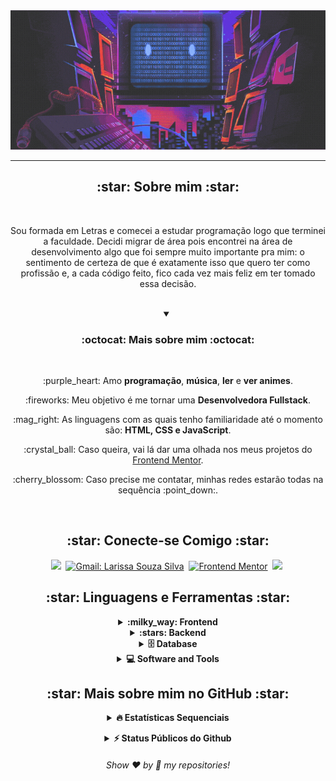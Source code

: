 <div align="center"> 
  <img width="750px" src="images/message.gif"/>
</div>
<hr/>

<h2 align="center">:star: Sobre mim :star:</h2>
<br>

<div align="center">
  <p>Sou formada em Letras e comecei a estudar programação logo que terminei a faculdade. Decidi migrar de área pois encontrei na área de desenvolvimento algo que foi sempre muito importante pra mim: o sentimento de certeza de que é exatamente isso que quero ter como profissão e, a cada código feito, fico cada vez mais feliz em ter tomado essa decisão.</p>
  <br>

  <details open>
  <summary><h3><b>:octocat: Mais sobre mim :octocat:</b></h3></summary>
  <br>
    <p>:purple_heart: Amo <b>programação</b>, <b>música</b>, <b>ler</b> e <b>ver animes</b>.</p>
    <p>:fireworks: Meu objetivo é me tornar uma <b>Desenvolvedora Fullstack</b>.</p>
    <p>:mag_right: As linguagens com as quais tenho familiaridade até o momento são: <b>HTML, CSS e JavaScript</b>.</p>
    <p>:crystal_ball: Caso queira, vai lá dar uma olhada nos meus projetos do <a href="https://www.frontendmentor.io/profile/lrsslv" target="_blanck">Frontend Mentor</a>.</p>
    <p>:cherry_blossom: Caso precise me contatar, minhas redes estarão todas na sequência :point_down:.</p>
  </details>
</div>
<br>

<h2 align="center">:star: Conecte-se Comigo :star:</h2>

<div align = "center">

<a href="https://www.linkedin.com/in/larissa-souza-silva-97b00623a/" target="_blank"><img src="https://img.shields.io/badge/-LinkedIn-%230077B5?style=for-the-badge&logo=linkedin&logoColor=white"></a>&nbsp;
[![Gmail: Larissa Souza Silva](https://img.shields.io/badge/-gmail-red?style=for-the-badge&logo=Gmail&logoColor=white&link=mailto:larissa.sslv13@gmail.com)](mailto:larissa.sslv13@gmail.com)&nbsp;
[![Frontend Mentor](https://img.shields.io/badge/FrontendMentor-593D88?style=for-the-badge&logo=frontendmentor&logoColor=white&link=https://www.frontendmentor.io/profile/lrsslv)](https://www.frontendmentor.io/profile/lrsslv)&nbsp;
<a href="https://instagram.com/victorj.021?igshid=MzNlNGNkZWQ4Mg==" target="_blank"><img src="https://img.shields.io/badge/-Instagram-%23E4405F?style=for-the-badge&logo=instagram&logoColor=white"></a>&nbsp; 
</div>

<div align = "center">

<h2 align="center">:star: Linguagens e Ferramentas :star:</h2>

<details align="center">
<summary><b>:milky_way: Frontend</b></summary>
<br>
  
![HTML5](https://img.shields.io/badge/-HTML5-E34F26?style=for-the-badge&logo=html5&logoColor=white)&nbsp;
![CSS3](https://img.shields.io/badge/css3-%231572B6.svg?style=for-the-badge&logo=css3&logoColor=white)&nbsp;
![JavaScript](https://img.shields.io/badge/Javascript-F7DF1E.svg?style=for-the-badge&logo=javascript&logoColor=black)&nbsp;
![React](https://img.shields.io/badge/react-%2320232a.svg?style=for-the-badge&logo=react&logoColor=%2361DAFB)&nbsp;
![Redux](https://img.shields.io/badge/-Redux-5F3DC4?style=for-the-badge&logo=redux&logoColor=white)&nbsp;
![TypeScript](https://img.shields.io/badge/typescript-%23007ACC.svg?style=for-the-badge&logo=typescript&logoColor=white)&nbsp;
![Jest](https://img.shields.io/badge/Jest-C21325?style=for-the-badge&logo=jest&logoColor=white)&nbsp;
</details>
    
<details align="center">
<summary><b>:stars: Backend</b></summary>
<br>

![NodeJS](https://img.shields.io/badge/node.js-6DA55F?style=for-the-badge&logo=node.js&logoColor=white)&nbsp;
</details>

<details align="center">
<summary><b>🗄️ Database</b></summary>
<br>

![Postgresql](https://img.shields.io/badge/postgresql-%23316192.svg?style=for-the-badge&logo=postgresql&logoColor=white)&nbsp;
</details>

<details align="center">
<summary><b>💻 Software and Tools</b></summary>
<br>

![Git](https://img.shields.io/badge/-git-red?style=for-the-badge&logo=Git&logoColor=white)&nbsp;
![GitHub](https://img.shields.io/badge/-GitHub-181717?style=for-the-badge&logo=github)&nbsp;
![Visual Studio Code](https://img.shields.io/badge/-VSCODE-007ACC?style=for-the-badge&&logo=visual-studio-code&logoColor=white)&nbsp;
![Canva](https://img.shields.io/badge/Canva-%2300C4CC.svg?&style=for-the-badge&logo=Canva&logoColor=white)&nbsp;
![Figma](https://img.shields.io/badge/figma-%23F24E1E.svg?style=for-the-badge&logo=figma&logoColor=white)&nbsp;
</details>

</div>

<h2 align="center">:star: Mais sobre mim no GitHub :star:</h2>

<details align="center">
<summary><b>🔥 Estatísticas Sequenciais</b></summary>
<br>
<p align="center">
<img src="http://github-readme-streak-stats.herokuapp.com?user=lrsslv&theme=radical&hide_border=true" alt="lrsslv" width="390"/>
</p>
</details>
  
<!-- BLOG-POST-LIST:END -->
</p>
</details>

<details align="center">
<summary><b>⚡ Status Públicos do Github</b></summary>
<br>
<p align="center">
<img height="180em" src="https://github-readme-stats.vercel.app/api?username=lrsslv&show_icons=true&theme=tokyonight&include_all_commits=true&count_private=true"/>
<img height="180em" src="https://github-readme-stats.vercel.app/api/top-langs/?username=lrsslv&layout=compact&langs_count=6&theme=radical"/>
</p>
</details>

<h6 align="center">Show ❤️ by 🌟 my repositories!</h6>
